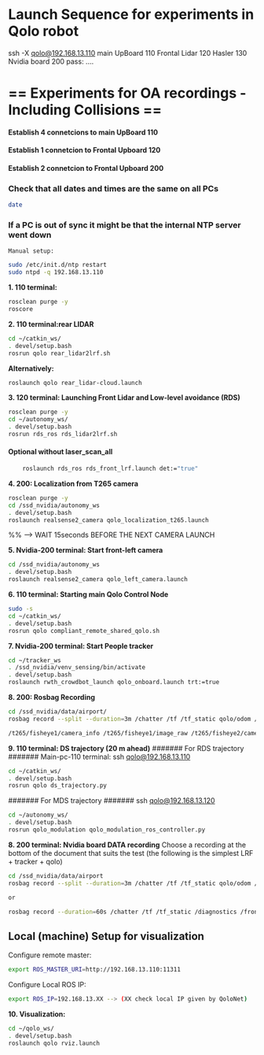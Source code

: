 # Launch Sequence for experiments in Qolo robot #

ssh -X qolo@192.168.13.110
main UpBoard 110
Frontal Lidar 120
Hasler 130
Nvidia board 200
	pass: ....

# == Experiments for OA recordings - Including Collisions == #

#### Establish 4 connetcions to main UpBoard 110
#### Establish 1 connetcion to Frontal Upboard 120
#### Establish 2 connetcion to Frontal Upboard 200

### Check that all dates and times are the same on all PCs ###
``` bash
date
```
### If a PC is out of sync it might be that the internal NTP server went down ###
	Manual setup:
``` bash
sudo /etc/init.d/ntp restart
sudo ntpd -q 192.168.13.110
```
**1. 110 terminal:**
``` bash
rosclean purge -y
roscore
```

**2. 110 terminal:rear LIDAR**
``` bash
cd ~/catkin_ws/
. devel/setup.bash
rosrun qolo rear_lidar2lrf.sh
```

**Alternatively:**
``` bash
roslaunch qolo rear_lidar-cloud.launch
```

**3. 120 terminal: Launching Front Lidar and Low-level avoidance (RDS)**
``` bash
rosclean purge -y
cd ~/autonomy_ws/
. devel/setup.bash
rosrun rds_ros rds_lidar2lrf.sh
```

#### Optional without laser_scan_all ####
``` bash
	roslaunch rds_ros rds_front_lrf.launch det:="true"
```
**4. 200: Localization from T265 camera**
``` bash
rosclean purge -y
cd /ssd_nvidia/autonomy_ws
. devel/setup.bash
roslaunch realsense2_camera qolo_localization_t265.launch
```

%% --> WAIT 15seconds  BEFORE THE NEXT CAMERA LAUNCH

**5. Nvidia-200 terminal:  Start front-left camera**
``` bash
cd /ssd_nvidia/autonomy_ws
. devel/setup.bash
roslaunch realsense2_camera qolo_left_camera.launch
```

**6. 110 terminal: Starting main Qolo Control Node**
``` bash
sudo -s
cd ~/catkin_ws/
. devel/setup.bash
rosrun qolo compliant_remote_shared_qolo.sh
```

**7. Nvidia-200 terminal:  Start People tracker**
``` bash
cd ~/tracker_ws
. /ssd_nvidia/venv_sensing/bin/activate
. devel/setup.bash
roslaunch rwth_crowdbot_launch qolo_onboard.launch trt:=true
```

**8. 200: Rosbag Recording**
``` bash
cd /ssd_nvidia/data/airport/
rosbag record --split --duration=3m /chatter /tf /tf_static qolo/odom /qolo/pose2D /qolo/twist /qolo/remote_commands /qolo/user_commands qolo/compliance/svr /qolo/emergency /front_lidar/velodyne_points /front_lidar/scan /front_lidar/scan_all /rear_lidar/velodyne_points /rear_lidar/scan /rear_lidar/scan_all /camera_left/color/image_raw /camera_left/color/camera_info /camera_left/depth/camera_info /camera_left/depth/image_rect_raw /camera_left/depth/color/points /camera_left/aligned_depth_to_color/camera_info /camera_left/aligned_depth_to_color/image_raw /ground_plane /ground_plane_visual_marker /image_with_bounding_boxes /darknet_ros/bounding_boxes /darknet_ros/detection_image /detected_persons/yolo /detected_persons_synchronized /diagnostics /drow_detected_persons_front /drow_detected_persons_rear /map /map_metadata /move_base_simple/goal /poseupdate /rwth_tracker/pedestrian_array /rwth_tracker/tracked_persons /rds_to_gui /t265/odom/sample /rokubi_node_front/ft_sensor_measurements /t265/accel/imu_info /t265/accel/sample /t265/gyro/imu_info /t265/gyro/sample
```

``` bash
/t265/fisheye1/camera_info /t265/fisheye1/image_raw /t265/fisheye2/camera_info /t265/fisheye2/image_raw
```

**9. 110 terminal: DS trajectory (20 m ahead)**
####### For RDS trajectory #######
Main-pc-110 terminal:
ssh qolo@192.168.13.110
``` bash
cd ~/catkin_ws/
. devel/setup.bash
rosrun qolo ds_trajectory.py
```

####### For MDS trajectory #######
ssh qolo@192.168.13.120
``` bash
cd ~/autonomy_ws/
. devel/setup.bash
rosrun qolo_modulation qolo_modulation_ros_controller.py
```

**8. 200 terminal: Nvidia board DATA recording**
Choose a recording at the bottom of the document that suits the test (the following is the simplest LRF + tracker + qolo)
``` bash
cd /ssd_nvidia/data/airport
rosbag record --split --duration=3m /chatter /tf /tf_static qolo/odom /qolo/pose2D /qolo/twist /qolo/remote_commands /qolo/user_commands qolo/compliance/svr /qolo/emergency /front_lidar/velodyne_points /front_lidar/scan /front_lidar/scan_all /rear_lidar/velodyne_points /rear_lidar/scan /rear_lidar/scan_all /camera_left/color/image_raw /camera_left/color/camera_info /camera_left/depth/camera_info /camera_left/depth/image_rect_raw /camera_left/depth/color/points /camera_left/aligned_depth_to_color/camera_info /camera_left/aligned_depth_to_color/image_raw /ground_plane /ground_plane_visual_marker /image_with_bounding_boxes /darknet_ros/bounding_boxes /darknet_ros/detection_image /detected_persons/yolo /detected_persons_synchronized /diagnostics /drow_detected_persons_front /drow_detected_persons_rear /map /map_metadata /move_base_simple/goal /poseupdate /rwth_tracker/pedestrian_array /rwth_tracker/tracked_persons /rds_to_gui /t265/odom/sample /rokubi_node_front/ft_sensor_measurements /t265/accel/imu_info /t265/accel/sample /t265/gyro/imu_info /t265/gyro/sample

or 

rosbag record --duration=60s /chatter /tf /tf_static /diagnostics /front_lidar/scan /front_lidar/scan_all /front_lidar/velodyne_points /rear_lidar/velodyne_points /rear_lidar/scan /rear_lidar/scan_all /joint_states /qolo/compliance/svr /qolo/emergency /qolo/odom /qolo/pose2D /qolo/remote_commands /qolo/twist /rds_to_gui /rokubi_node_front/ft_sensor_measurements /rosout /rosout_agg /t265/accel/imu_info /t265/accel/sample /t265/gyro/imu_info /t265/gyro/sample /t265/odom/sample


```
## Local (machine) Setup for visualization ##

Configure remote master:
``` bash
export ROS_MASTER_URI=http://192.168.13.110:11311
```
Configure Local ROS IP:
``` bash
export ROS_IP=192.168.13.XX --> (XX check local IP given by QoloNet)
```

**10. Visualization:**
``` bash
cd ~/qolo_ws/
. devel/setup.bash
roslaunch qolo rviz.launch
```
